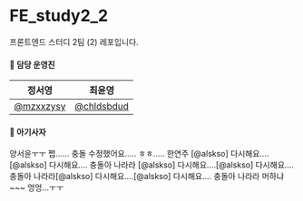 # FE_study2_2

프론트엔드 스터디 2팀 (2) 레포입니다.

#### 🦁 담당 운영진

| 정서영                                   | 최윤영                                     |
| ---------------------------------------- | ------------------------------------------ |
| [@mzxxzysy](https://github.com/mzxxzysy) | [@chldsbdud](https://github.com/chldsbdud) |

#### 🦁 아기사자

양서윤ㅜㅜ 쩝...... 충돌 수정했어요.....
ㅎㅎ.....
한연주
[@alskso]  다시해요....[@alskso]  다시해요....
충돌아 나라라
[@alskso]  다시해요....[@alskso]  다시해요....
충돌아 나라라[@alskso]  다시해요....[@alskso]  다시해요....
충돌아 나라라
머하냐~~~
엉엉...ㅜㅜ